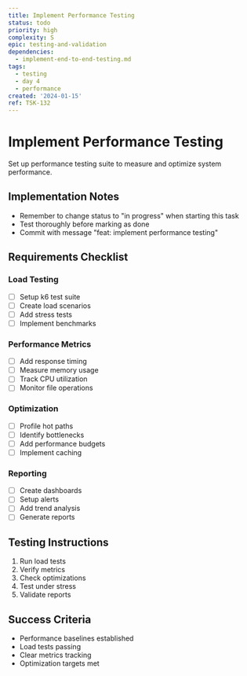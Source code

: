 ```yaml
---
title: Implement Performance Testing
status: todo
priority: high
complexity: S
epic: testing-and-validation
dependencies:
  - implement-end-to-end-testing.md
tags:
  - testing
  - day 4
  - performance
created: '2024-01-15'
ref: TSK-132
---
```


# Implement Performance Testing

Set up performance testing suite to measure and optimize system performance.

## Implementation Notes
- Remember to change status to "in progress" when starting this task
- Test thoroughly before marking as done
- Commit with message "feat: implement performance testing"

## Requirements Checklist

### Load Testing
- [ ] Setup k6 test suite
- [ ] Create load scenarios
- [ ] Add stress tests
- [ ] Implement benchmarks

### Performance Metrics
- [ ] Add response timing
- [ ] Measure memory usage
- [ ] Track CPU utilization
- [ ] Monitor file operations

### Optimization
- [ ] Profile hot paths
- [ ] Identify bottlenecks
- [ ] Add performance budgets
- [ ] Implement caching

### Reporting
- [ ] Create dashboards
- [ ] Setup alerts
- [ ] Add trend analysis
- [ ] Generate reports

## Testing Instructions
1. Run load tests
2. Verify metrics
3. Check optimizations
4. Test under stress
5. Validate reports

## Success Criteria
- Performance baselines established
- Load tests passing
- Clear metrics tracking
- Optimization targets met 
